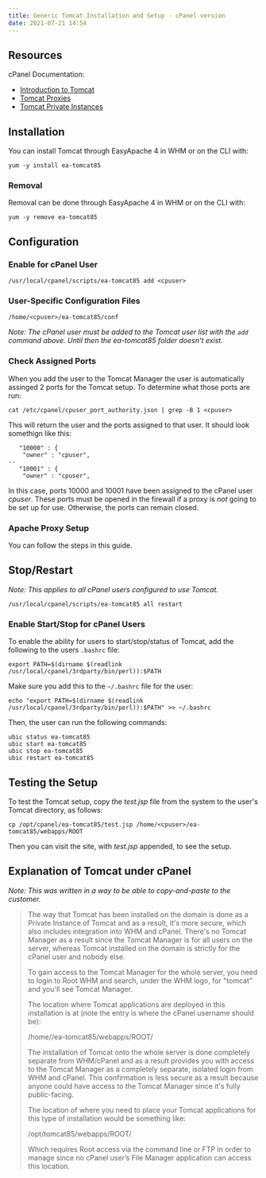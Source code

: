 ```yaml
---
title: Generic Tomcat Installation and Setup - cPanel version
date: 2021-07-21 14:54
---
```


## Resources

cPanel Documentation:
* [Introduction to Tomcat](https://docs.cpanel.net/ea4/tomcat/tomcat/)
* [Tomcat Proxies](https://docs.cpanel.net/ea4/tomcat/tomcat-proxies/)
* [Tomcat Private Instances](https://docs.cpanel.net/ea4/tomcat/tomcat-private-instances/)

## Installation

You can install Tomcat through EasyApache 4 in WHM or on the CLI with:
```
yum -y install ea-tomcat85
```

### Removal

Removal can be done through EasyApache 4 in WHM or on the CLI with:
```
yum -y remove ea-tomcat85
```

## Configuration

### Enable for cPanel User

```
/usr/local/cpanel/scripts/ea-tomcat85 add <cpuser>
```

### User-Specific Configuration Files

```
/home/<cpuser>/ea-tomcat85/conf
```
_Note: The cPanel user must be added to the Tomcat user list with the `add`
command above. Until then the _ea-tomcat85_ folder doesn't exist._

### Check Assigned Ports

When you add the user to the Tomcat Manager the user is automatically assinged 2
ports for the Tomcat setup. To determine what those ports are run:
```
cat /etc/cpanel/cpuser_port_authority.json | grep -B 1 <cpuser>
```
This will return the user and the ports assigned to that user. It should look
somethign like this:
```
   "10000" : {
  	"owner" : "cpuser",
--
   "10001" : {
  	"owner" : "cpuser",
```
In this case, ports 10000 and 10001 have been assigned to the cPanel user
_cpuser_. These ports must be opened in the firewall if a proxy is _not_ going
to be set up for use. Otherwise, the ports can remain closed. 

### Apache Proxy Setup

You can follow the steps in this guide.

## Stop/Restart

_Note: This applies to all cPanel users configured to use Tomcat._

```
/usr/local/cpanel/scripts/ea-tomcat85 all restart
```

### Enable Start/Stop for cPanel Users

To enable the ability for users to start/stop/status of Tomcat, add the
following to the users `.bashrc` file:
```
export PATH=$(dirname $(readlink /usr/local/cpanel/3rdparty/bin/perl)):$PATH
```

Make sure you add this to the `~/.bashrc` file for the user:
```
echo "export PATH=$(dirname $(readlink /usr/local/cpanel/3rdparty/bin/perl)):$PATH" >> ~/.bashrc
```

Then, the user can run the following commands:

```
ubic status ea-tomcat85
ubic start ea-tomcat85
ubic stop ea-tomcat85
ubic restart ea-tomcat85
```

## Testing the Setup

To test the Tomcat setup, copy the _test.jsp_ file from the system to the user's
Tomcat directory, as follows:
```
cp /opt/cpanel/ea-tomcat85/test.jsp /home/<cpuser>/ea-tomcat85/webapps/ROOT
```

Then you can visit the site, with _test.jsp_ appended, to see the setup.

## Explanation of Tomcat under cPanel

_Note: This was written in a way to be able to copy-and-paste to the customer._

>The way that Tomcat has been installed on the domain is done as a Private Instance of Tomcat and as a result, it's more secure, which also includes integration into WHM and cPanel.  There's no Tomcat Manager as a result since the Tomcat Manager is for all users on the server, whereas Tomcat installed on the domain is strictly for the cPanel user and nobody else.
>
>To gain access to the Tomcat Manager for the whole server, you need to login to Root WHM and search, under the WHM logo, for "tomcat" and you'll see Tomcat Manager.
>
>The location where Tomcat applications are deployed in this installation is at (note the <cpuser> entry is where the cPanel username should be):
>
>/home/<cpuser>/ea-tomcat85/webapps/ROOT/
>
>The installation of Tomcat onto the whole server is done completely separate from WHM/cPanel and as a result provides you with access to the Tomcat Manager as a completely separate, isolated login from WHM and cPanel.  This confirmation is less secure as a result because anyone could have access to the Tomcat Manager since it's fully public-facing.
>
>The location of where you need to place your Tomcat applications for this type of installation would be something like:
>
>/opt/tomcat85/webapps/ROOT/
>
>Which requires Root access via the command line or FTP in order to manage since no cPanel user’s File Manager application can access this location.


